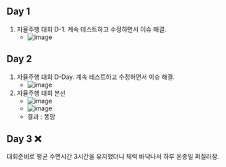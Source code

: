 ## Day 1
1. 자율주행 대회 D-1. 계속 테스트하고 수정하면서 이슈 해결.
    - ![image](https://user-images.githubusercontent.com/44149738/135823937-c2c61992-d132-4c9f-a14b-2cc1022b0df4.png)


## Day 2
1. 자율주행 대회 D-Day. 계속 테스트하고 수정하면서 이슈 해결.
    - ![image](https://user-images.githubusercontent.com/44149738/135824082-f9c47354-922a-47e1-a648-c81eb006dc0b.png)
2. 자율주행 대회 본선
    - ![image](https://user-images.githubusercontent.com/44149738/135824262-120f2da8-4e19-44fd-898d-0c6b8ba46a0a.png)
    - ![image](https://user-images.githubusercontent.com/44149738/135824542-76006e26-7f6a-4e85-8725-ee56636d481a.png)
    - 결과 : 똥망

## Day 3 ❌
대회준비로 평균 수면시간 3시간을 유지했더니 체력 바닥나서 하루 온종일 퍼질러잠.